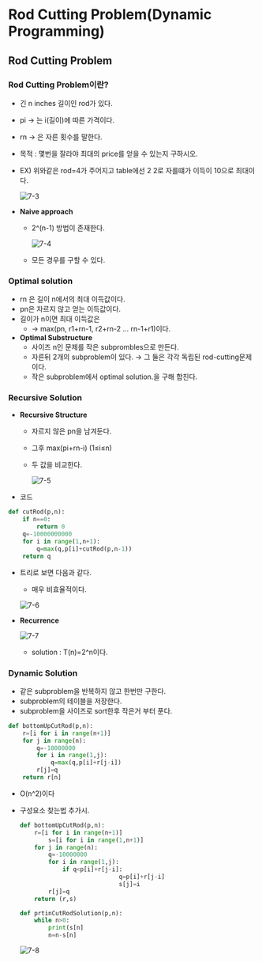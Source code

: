 # Rod Cutting Problem(Dynamic Programming)

## Rod Cutting Problem

### Rod Cutting Problem이란?

- 긴 n inches 길이인 rod가 있다.
- pi → 는 i(길이)에 따른 가격이다.
- rn → 은 자른 횟수를 말한다.
- 목적 : 몇번을 잘라야 최대의 price를 얻을 수 있는지 구하시오.
- EX) 위와같은 rod=4가 주어지고 table에선 2 2로 자를떄가 이득이 10으로 최대이다.
    
    ![7-3](https://user-images.githubusercontent.com/76714485/137890437-88ed0485-bb38-49c5-ab94-5533e090e56a.png)

- **Naive approach**
    - 2^(n-1) 방법이 존재한다.
        
        ![7-4](https://user-images.githubusercontent.com/76714485/137890463-3f2ef776-67fe-4b0b-8f6c-3a1d5eef0043.png)

        
    - 모든 경우를 구할 수 있다.

### Optimal solution

- rn 은 길이 n에서의 최대 이득값이다.
- pn은 자르지 않고 얻는 이득값이다.
- 길이가 n이면 최대 이득값은
    - → max(pn, r1+rn-1, r2+rn-2 ... rn-1+r1)이다.
- **Optimal Substructure**
    - 사이즈 n인 문제를 작은 subprombles으로 만든다.
    - 자른뒤 2개의 subproblem이 있다. → 그 둘은 각각 독립된 rod-cutting문제이다.
    - 작은 subproblem에서 optimal solution.을 구해 합친다.

### Recursive Solution

- **Recursive Structure**
    - 자르지 않은 pn을 남겨둔다.
    - 그후 max(pi+rn-i) (1≤i≤n)
    - 두 값을 비교한다.
        
        ![7-5](https://user-images.githubusercontent.com/76714485/137890472-9ca26bfa-aade-47d0-8dfb-98199e5a062c.png)

        
- 코드

```python
def cutRod(p,n):
	if n==0:
		return 0
	q=-10000000000
	for i in range(1,n+1):
		q=max(q,p[i]+cutRod(p,n-1))
	return q
```

- 트리로 보면 다음과 같다.
    - 매우 비효율적이다.
    
    ![7-6](https://user-images.githubusercontent.com/76714485/137890497-ba1ed6ed-d4b8-4bc9-a8d9-c486ef068e0b.png)

    
- **Recurrence**
    
    ![7-7](https://user-images.githubusercontent.com/76714485/137890504-45cb4196-c0e6-47c9-8908-b115c7192520.png)

    
    - solution : T(n)=2^n이다.

### Dynamic Solution

- 같은 subproblem을 반복하지 않고 한번만 구한다.
- subproblem의 테이블을 저장한다.
- subproblem을 사이즈로 sort한후 작은거 부터 푼다.

```python
def bottomUpCutRod(p,n):
    r=[i for i in range(n+1)]
    for j in range(n):
        q=-10000000
        for i in range(1,j):
            q=max(q,p[i]+r[j-i])
        r[j]=q
    return r[n]
```

- O(n^2)이다
- 구성요소 찾는법 추가시.
    
    ```python
    def bottomUpCutRod(p,n):
        r=[i for i in range(n+1)]
    		s=[i for i in range(1,n+1)]
        for j in range(n):
            q=-10000000
            for i in range(1,j):
                if q<p[i]+r[j-i]:
    							q=p[i]+r[j-i]
    							s[j]=i
            r[j]=q
        return (r,s)
    
    def prtinCutRodSolution(p,n):
    	while n>0:
    		print(s[n]
    		n=n-s[n]
    ```
    
    ![7-8](https://user-images.githubusercontent.com/76714485/137890594-52641853-9325-4bbd-b2ed-0fc0c4721ff8.png)

    
    
    

